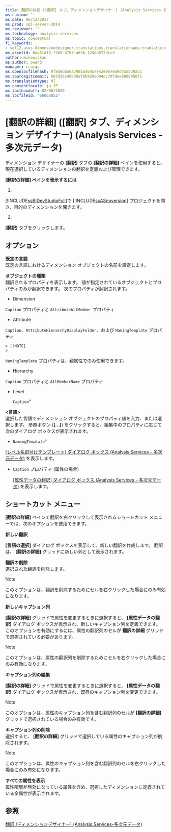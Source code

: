```yaml
---
title: 翻訳の詳細 ([翻訳] タブ、ディメンションデザイナー) (Analysis Services 多次元データ) |Microsoft Docs
ms.custom: ''
ms.date: 06/13/2017
ms.prod: sql-server-2014
ms.reviewer: ''
ms.technology: analysis-services
ms.topic: conceptual
f1_keywords:
- sql12.asvs.dimensiondesigner.translations.translationpane.tranlationdetails.f1
ms.assetid: 0aa61df3-f2b0-4703-a63b-124da672dcc3
author: minewiskan
ms.author: owend
manager: craigg
ms.openlocfilehash: 9f8debb50a798ba46457942e0e79a9d45ab392c1
ms.sourcegitcommit: b87d36c46b39af8b929ad94ec707dee8800950f5
ms.translationtype: MT
ms.contentlocale: ja-JP
ms.lasthandoff: 02/08/2020
ms.locfileid: "66065852"
---
```

# <a name="translation-details-translations-tab-dimension-designer-analysis-services---multidimensional-data"></a>[翻訳の詳細] ([翻訳] タブ、ディメンション デザイナー) (Analysis Services - 多次元データ)
  ディメンション デザイナーの **[翻訳]** タブの **[翻訳の詳細]** ペインを使用すると、現在選択しているディメンションの翻訳を定義および管理できます。  
  
 **[翻訳の詳細] ペインを表示するには**  
  
1.  
  [!INCLUDE[ssBIDevStudioFull](../includes/ssbidevstudiofull-md.md)]で [!INCLUDE[ssASnoversion](../includes/ssasnoversion-md.md)] プロジェクトを開き、目的のディメンションを開きます。  
  
2.  
  **[翻訳]** タブをクリックします。  
  
## <a name="options"></a>オプション  
 **既定の言語**  
 既定の言語におけるディメンション オブジェクトの名前を設定します。  
  
 **オブジェクトの種類**  
 翻訳されるプロパティを表示します。 値が指定されているオブジェクトとプロパティのみが翻訳できます。 次のプロパティが翻訳されます。  
  
-   Dimension  
  
     
  `Caption` プロパティと `AttributeAllMember` プロパティ  
  
-   Attribute  
  
     
  `Caption`、`AttributeHierarchyDisplayFolder`、および `NamingTemplate` プロパティ  
  
    > [!NOTE]  
    >  
  `NamingTemplate` プロパティは、親属性でのみ使用できます。  
  
-   Hierarchy  
  
     
  `Caption` プロパティと `AllMemberName` プロパティ  
  
-   Level  
  
     `Caption`"  
  
 **\<言語>**  
 選択した言語でディメンション オブジェクトのプロパティ値を入力、または選択します。 参照ボタン (**[...]**) をクリックすると、編集中のプロパティに応じて次のダイアログ ボックスが表示されます。  
  
-   `NamingTemplate`"  
  
     
  [&#91;レベル名前付けテンプレート&#93; ダイアログ ボックス &#40;Analysis Services - 多次元データ&#41;](level-naming-template-dialog-box-analysis-services-multidimensional-data.md) を表示します。  
  
-   
  `Caption` プロパティ (属性の場合)  
  
     
  [&#91;属性データの翻訳&#93; ダイアログ ボックス &#40;Analysis Services - 多次元データ&#41;](attribute-data-translation-dialog-box-analysis-services-multidimensional-data.md) を表示します。  
  
## <a name="shortcut-menu"></a>ショートカット メニュー  
 
  **[翻訳の詳細]** ペインで翻訳を右クリックして表示されるショートカット メニューでは、次のオプションを使用できます。  
  
 **新しい翻訳**  
 
  **[言語の選択]** ダイアログ ボックスを表示して、新しい翻訳を作成します。 翻訳は、 **[翻訳の詳細]** グリッドに新しい列として表示されます。  
  
 **翻訳の削除**  
 選択された翻訳を削除します。  
  
> [!NOTE]  
>  このオプションは、翻訳を削除するためにセルを右クリックした場合にのみ有効になります。  
  
 **新しいキャプション列**  
 
  **[翻訳の詳細]** グリッドで属性を変更するときに選択すると、 **[属性データの翻訳]** ダイアログ ボックスが表示され、新しいキャプション列を定義できます。 このオプションを有効にするには、属性の翻訳列のセルが **翻訳の詳細** グリッドで選択されている必要があります。  
  
> [!NOTE]  
>  このオプションは、属性の翻訳列を削除するためにセルを右クリックした場合にのみ有効になります。  
  
 **キャプション列の編集**  
 
  **[翻訳の詳細]** グリッドで属性を変更するときに選択すると、 **[属性データの翻訳]** ダイアログ ボックスが表示され、既存のキャプション列を変更できます。  
  
> [!NOTE]  
>  このオプションは、属性のキャプション列を含む翻訳列のセルが **[翻訳の詳細]** グリッドで選択されている場合のみ有効です。  
  
 **キャプション列の削除**  
 選択すると、 **[翻訳の詳細]** グリッドで選択している属性のキャプション列が削除されます。  
  
> [!NOTE]  
>  このオプションは、属性のキャプション列を含む翻訳列のセルを右クリックした場合にのみ有効になります。  
  
 **すべての属性を表示**  
 属性階層が無効になっている属性を含め、選択したディメンションに定義されている全属性が表示されます。  
  
## <a name="see-also"></a>参照  
 [翻訳 &#40;ディメンションデザイナー&#41; &#40;Analysis Services-多次元データ&#41;](translations-dimension-designer-analysis-services-multidimensional-data.md)  
  
  
